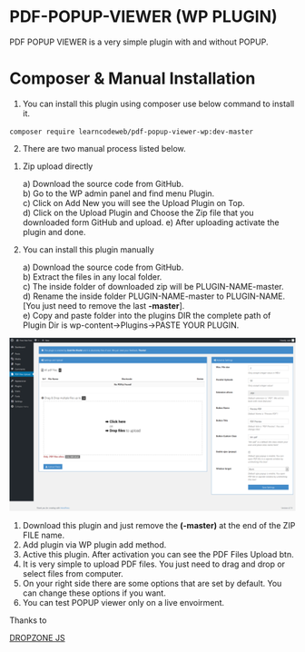 # PDF-POPUP-VIEWER (WP PLUGIN)<br />
PDF POPUP VIEWER is a very simple plugin with and without POPUP.<br />

# Composer & Manual Installation

1) You can install this plugin using composer use below command to install it.

`composer require learncodeweb/pdf-popup-viewer-wp:dev-master`

2) There are two manual process listed below.

1. Zip upload directly
    
    a) Download the source  code from GitHub.    
    b) Go to the WP admin panel and find menu Plugin.    
    c) Click on Add New you will see the Upload Plugin on Top.    
    d) Click on the Upload Plugin and Choose the Zip file that you downloaded form GitHub and upload.
    e) After uploading activate the plugin and done.

2. You can install this plugin manually
    
    a) Download the source code from GitHub.    
    b) Extract the files in any local folder.    
    c) The inside folder of downloaded zip will be PLUGIN-NAME-master.    
    d) Rename the inside folder PLUGIN-NAME-master to PLUGIN-NAME. [You just need to remove the last **-master**].    
    e) Copy and paste folder into the plugins DIR the complete path of Plugin Dir is wp-content->Plugins->PASTE YOUR PLUGIN.    



<img src="popup.png" alt="Dashboard View">

  1. Download this plugin and just remove the <strong>(-master)</strong> at the end of the ZIP FILE name.
  2. Add plugin via WP plugin add method.
  3. Active this plugin. After activation you can see the PDF Files Upload btn.
  4. It is very simple to upload PDF files. You just need to drag and drop or select files from computer.
  5. On your right side there are some options that are set by default. You can change these options if you want.
  6. You can test POPUP viewer only on a live envoirment.

Thanks to

<a href="http://www.dropzonejs.com/">DROPZONE JS</a>
